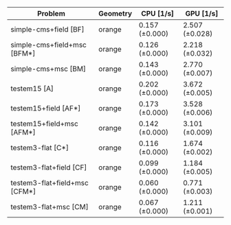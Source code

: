 | Problem                       | Geometry |      CPU [1/s] |      GPU [1/s] |
| ----------------------------- | -------- | -------------- | -------------- |
| simple-cms+field [BF]         | orange   | 0.157 (±0.000) | 2.507 (±0.028) |
| simple-cms+field+msc [BFM*]   | orange   | 0.126 (±0.000) | 2.218 (±0.032) |
| simple-cms+msc [BM]           | orange   | 0.143 (±0.000) | 2.770 (±0.007) |
| testem15 [A]                  | orange   | 0.202 (±0.000) | 3.672 (±0.005) |
| testem15+field [AF*]          | orange   | 0.173 (±0.000) | 3.528 (±0.006) |
| testem15+field+msc [AFM*]     | orange   | 0.142 (±0.000) | 3.101 (±0.009) |
| testem3-flat [C*]             | orange   | 0.116 (±0.000) | 1.674 (±0.002) |
| testem3-flat+field [CF]       | orange   | 0.099 (±0.000) | 1.184 (±0.005) |
| testem3-flat+field+msc [CFM*] | orange   | 0.060 (±0.000) | 0.771 (±0.003) |
| testem3-flat+msc [CM]         | orange   | 0.067 (±0.000) | 1.211 (±0.001) |
